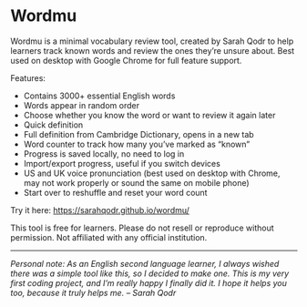 # Wordmu

Wordmu is a minimal vocabulary review tool, created by Sarah Qodr to help learners track known words and review the ones they’re unsure about. Best used on desktop with Google Chrome for full feature support.

Features:
- Contains 3000+ essential English words
- Words appear in random order
- Choose whether you know the word or want to review it again later
- Quick definition
- Full definition from Cambridge Dictionary, opens in a new tab
- Word counter to track how many you’ve marked as “known”
- Progress is saved locally, no need to log in
- Import/export progress, useful if you switch devices
- US and UK voice pronunciation (best used on desktop with Chrome, may not work properly or sound the same on mobile phone)
- Start over to reshuffle and reset your word count

Try it here: https://sarahqodr.github.io/wordmu/

This tool is free for learners. Please do not resell or reproduce without permission. Not affiliated with any official institution.

---

*Personal note: As an English second language learner, I always wished there was a simple tool like this, so I decided to make one. This is my very first coding project, and I’m really happy I finally did it. I hope it helps you too, because it truly helps me. – Sarah Qodr*
